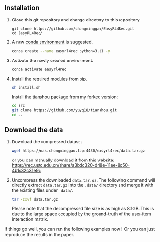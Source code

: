 ## Installation

1. Clone this git repository and change directory to this repository:

   ```shell
   git clone https://github.com/chongminggao/EasyRL4Rec.git
   cd EasyRL4Rec/
   ```

2. A new [conda environment](https://docs.conda.io/projects/conda/en/latest/user-guide/concepts/environments.html) is suggested. 

   ```bash
   conda create --name easyrl4rec python=3.11 -y
   ```

3. Activate the newly created environment.

   ```bash
   conda activate easyrl4rec
   ```

4. Install the required modules from pip.

   ```bash
   sh install.sh
   ```

   Install the tianshou package from my forked version:

   ```bash
   cd src
   git clone https://github.com/yuyq18/tianshou.git
   cd ..
   ```

## Download the data

1. Download the compressed dataset

   ```bash 
   wget https://nas.chongminggao.top:4430/easyrl4rec/data.tar.gz
   ```

   or you can manually download it from this website:
   https://rec.ustc.edu.cn/share/a3bdc320-d48e-11ee-8c50-4b1c32c31e9c


2. Uncompress the downloaded `data.tar.gz`. The following command will directly extract `data.tar.gz` into the `.data/` directory and merge it with the existing files under `.data/`.

   ```bash
   tar -zxvf data.tar.gz
   ```

   Please note that the decompressed file size is as high as 8.1GB. This is due to the large space occupied by the ground-truth of the user-item interaction matrix. 

   

If things go well, you can run the following examples now！Or you can just reproduce the results in the paper.

